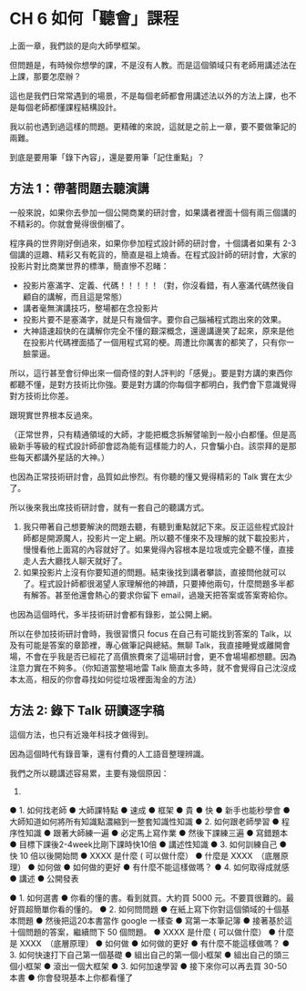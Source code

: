 #	CH 6 如何「聽會」課程

上面一章，我們談的是向大師學框架。

但問題是，有時候你想學的課，不是沒有人教。而是這個領域只有老師用講述法在上課，那要怎麼辦？

這也是我們日常常遇到的場景，不是每個老師都會用講述法以外的方法上課，也不是每個老師都懂課程結構設計。

我以前也遇到過這樣的問題。更精確的來說，這就是之前上一章，要不要做筆記的兩難。

到底是要用筆「錄下內容」，還是要用筆「記住重點」？

## 方法 1：帶著問題去聽演講

一般來說，如果你去參加一個公開商業的研討會，如果講者裡面十個有兩三個講的不精彩的。你就會覺得很倒楣了。

程序員的世界剛好倒過來，如果你參加程式設計師的研討會，十個講者如果有 2-3 個講的逗趣、精彩又有乾貨的，簡直是祖上燒香。在程式設計師的研討會，大家的投影片對比商業世界的標準，簡直慘不忍睹：

* 投影片塞滿字、定義、代碼！！！！！（對，你沒看錯，有人塞滿代碼然後自顧自的講解，而且這是常態）
* 講者毫無演講技巧，整場都在念投影片
* 投影片要不是塞滿字，就是只有幾個字。要你自己腦補程式跑出來的效果。
* 大神語速超快的在講解你完全不懂的艱深概念，還邊講邊笑了起來，原來是他在投影片代碼裡面插了一個用程式寫的梗。周遭比你厲害的都笑了，只有你一臉蒙逼。

所以，這行甚至會衍伸出來一個奇怪的對人評判的「感覺」。要是對方講的東西你都聽不懂，是對方技術比你強。要是對方講的你每個字都明白，我們會下意識覺得對方技術比你差。

跟現實世界根本反過來。

（正常世界，只有精通領域的大師，才能把概念拆解譬喻到一般小白都懂。但是高級新手等級的程式設計師卻會認為能有這樣能力的人，只會騙小白。該崇拜的是那些每天都講外星話的大神。）

也因為正常技術研討會，品質如此慘烈。有你聽的懂又覺得精彩的 Talk 實在太少了。

所以後來我出席技術研討會，就有一套自己的聽講方式。

1. 我只帶著自己想要解決的問題去聽，有聽到重點就記下來。反正這些程式設計師都是開源魔人，投影片一定上網。所以聽不懂來不及理解的就下載投影片，慢慢看他上面寫的內容就好了。如果覺得內容根本是垃圾或完全聽不懂，直接走人去大廳找人聊天就好了。
2. 如果投影片上沒有你要知道的問題。結束後找到講者攀談，直接問他就可以了。程式設計師都很渴望人家理解他的神蹟，只要捧他兩句，什麼問題多半都有解答。甚至他還會熱心的要求你留下 email，過幾天把答案或答案寄給你。

也因為這個時代，多半技術研討會都有錄影，並公開上網。

所以在參加技術研討會時，我很習慣只 focus 在自己有可能找到答案的 Talk，以及有可能是答案的章節裡，專心做筆記與總結。無聊 Talk，我直接睡覺或離開會場，不會在乎我是否已經花了高價旅費來了這場研討會，更不會場場都想聽。因為注意力實在不夠多。（你知道當整場地雷 Talk 簡直太多時，就不會覺得自己沈沒成本太高，相反的你會尋找如何從垃圾裡面淘金的方法）

## 方法 2: 錄下 Talk 研讀逐字稿

這個方法，也只有近幾年科技才做得到。

因為這個時代有錄音筆，還有付費的人工語音整理辨識。

我們之所以聽講述容易累，主要有幾個原因：

1. 

●	1. 如何找老師
●	大師課特點
●	速成
●	框架
●	貴
●	快
●	新手也能秒學會
●	大師知道如何將所有知識點濃縮到一整套知識性知識
●	2. 如何跟老師學習
●	程序性知識
●	跟著大師練一遍
●	必定馬上寫作業
●	然後下課練三遍
●	寫錯題本
●	目標下課後2-4week比剛下課時快10倍
●	講述性知識
●	3. 如何訓練自己
●	快 10 倍以後開始問
●	 XXXX 是什麼 ( 可以做什麼）
●	什麼是 XXXX　（底層原理）
●	如何做
●	如何做的更好
●	有什麼不能這樣做嗎？
●	4. 如何取得成就感
●	講述
●	公開發表



●	1. 如何選書
●	你看的懂的書。看到就買。大約買 5000 元。不要買很難的。最好買超簡單你看的懂的。
●	2. 如何問問題
●	在紙上寫下你對這個領域的十個基本問題
●	然後把這20本書當作 google 一樣查
●	寫第一本筆記簿
●	接著基於這十個問題的答案，繼續問下 50 個問題。
●	 XXXX 是什麼 ( 可以做什麼）
●	什麼是 XXXX　（底層原理）
●	如何做
●	如何做的更好
●	有什麼不能這樣做嗎？
●	3. 如何快速打下自己第一個基礎
●	組出自己的第一個小框架
●	組出自己的頭三個小框架
●	滾出一個大框架
●	3. 如何加速學習
●	接下來你可以再去買 30-50 本書
●	你會發現基本上你都看懂了
